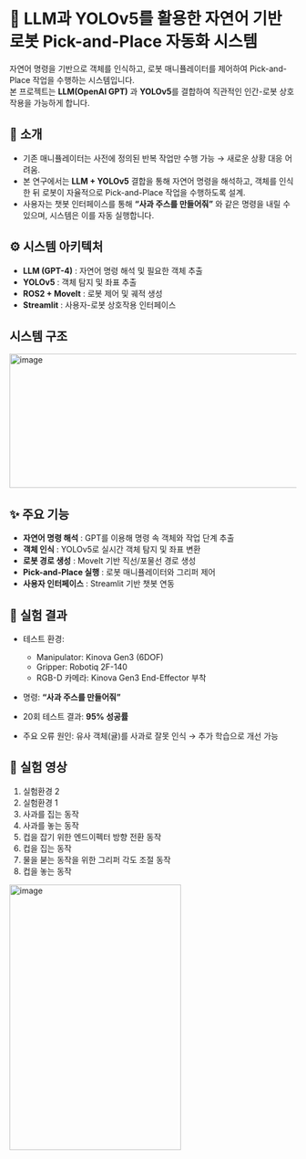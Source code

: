 # 🤖 LLM과 YOLOv5를 활용한 자연어 기반 로봇 Pick-and-Place 자동화 시스템


자연어 명령을 기반으로 객체를 인식하고, 로봇 매니퓰레이터를 제어하여 Pick-and-Place 작업을 수행하는 시스템입니다.  
본 프로젝트는 **LLM(OpenAI GPT)** 과 **YOLOv5**를 결합하여 직관적인 인간-로봇 상호작용을 가능하게 합니다.  

## 📌 소개
- 기존 매니퓰레이터는 사전에 정의된 반복 작업만 수행 가능 → 새로운 상황 대응 어려움.  
- 본 연구에서는 **LLM + YOLOv5** 결합을 통해 자연어 명령을 해석하고, 객체를 인식한 뒤 로봇이 자율적으로 Pick-and-Place 작업을 수행하도록 설계.  
- 사용자는 챗봇 인터페이스를 통해 **“사과 주스를 만들어줘”** 와 같은 명령을 내릴 수 있으며, 시스템은 이를 자동 실행합니다.


## ⚙️ 시스템 아키텍처
- **LLM (GPT-4)** : 자연어 명령 해석 및 필요한 객체 추출  
- **YOLOv5** : 객체 탐지 및 좌표 추출  
- **ROS2 + MoveIt** : 로봇 제어 및 궤적 생성  
- **Streamlit** : 사용자-로봇 상호작용 인터페이스

## 시스템 구조

<img width="647" height="235" alt="image" src="https://github.com/user-attachments/assets/ae307746-9bf2-43c6-8776-29d263c5da38" />





## ✨ 주요 기능
- **자연어 명령 해석** : GPT를 이용해 명령 속 객체와 작업 단계 추출  
- **객체 인식** : YOLOv5로 실시간 객체 탐지 및 좌표 변환  
- **로봇 경로 생성** : MoveIt 기반 직선/포물선 경로 생성  
- **Pick-and-Place 실행** : 로봇 매니퓰레이터와 그리퍼 제어  
- **사용자 인터페이스** : Streamlit 기반 챗봇 연동


## 🧪 실험 결과
- 테스트 환경:  
  - Manipulator: Kinova Gen3 (6DOF)  
  - Gripper: Robotiq 2F-140  
  - RGB-D 카메라: Kinova Gen3 End-Effector 부착  

- 명령: **“사과 주스를 만들어줘”**  
- 20회 테스트 결과: **95% 성공률**  
- 주요 오류 원인: 유사 객체(귤)를 사과로 잘못 인식 → 추가 학습으로 개선 가능


## 🚀 실험 영상

1. 실험환경 2
2. 실험환경 1
3. 사과를 집는 동작
4. 사과를 놓는 동작
5. 컵을 잡기 위한 엔드이펙터 방향 전환 동작
6. 컵을 집는 동작
7. 물을 붇는 동작을 위한 그리퍼 각도 조절 동작 
8. 컵을 놓는 동작
<img width="301" height="465" alt="image" src="https://github.com/user-attachments/assets/d272cb77-6ea5-4c9d-bc5b-b1891be10768" />










